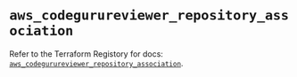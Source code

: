 # `aws_codegurureviewer_repository_association`

Refer to the Terraform Registory for docs: [`aws_codegurureviewer_repository_association`](https://registry.terraform.io/providers/hashicorp/aws/5.14.0/docs/resources/codegurureviewer_repository_association).
